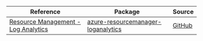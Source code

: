 | Reference | Package | Source |
|---|---|---|
|[Resource Management - Log Analytics](resourcemanager-loganalytics-readme.md)|[azure-resourcemanager-loganalytics](https://repo1.maven.org/maven2/com/azure/resourcemanager/azure-resourcemanager-loganalytics)|[GitHub](https://github.com/Azure/azure-sdk-for-java/blob/main/sdk/loganalytics/azure-resourcemanager-loganalytics)|
